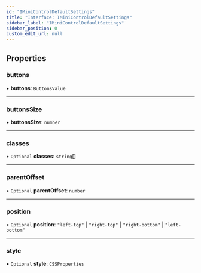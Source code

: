 ```yaml
---
id: "IMiniControlDefaultSettings"
title: "Interface: IMiniControlDefaultSettings"
sidebar_label: "IMiniControlDefaultSettings"
sidebar_position: 0
custom_edit_url: null
---
```


## Properties

### buttons

• **buttons**: `ButtonsValue`

___

### buttonsSize

• **buttonsSize**: `number`

___

### classes

• `Optional` **classes**: `string`[]

___

### parentOffset

• `Optional` **parentOffset**: `number`

___

### position

• `Optional` **position**: ``"left-top"`` \| ``"right-top"`` \| ``"right-bottom"`` \| ``"left-bottom"``

___

### style

• `Optional` **style**: `CSSProperties`
